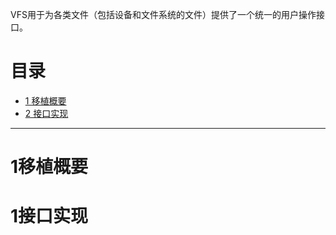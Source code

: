 VFS用于为各类文件（包括设备和文件系统的文件）提供了一个统一的用户操作接口。

# 目录
  * [1 移植概要](#1移植概要)
  * [2 接口实现](#2接口实现)
------
# 1移植概要

# 1接口实现